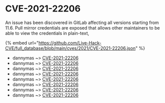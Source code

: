 # CVE-2021-22206

An issue has been discovered in GitLab affecting all versions starting from 11.6. Pull mirror credentials are exposed that allows other maintainers to be able to view the credentials in plain-text,

{% embed url="https://github.com/Live-Hack-CVE/full_database/blob/main/cves/2021/CVE-2021-22206.json" %}


* dannymas ~> [CVE-2021-22206](https://www.alice-snow.ru/2021/database/cve-2021-22206/cve-2021-22206-dannymas)
* dannymas ~> [CVE-2021-22206](https://www.alice-snow.ru/2021/database/cve-2021-22206/cve-2021-22206-dannymas)
* dannymas ~> [CVE-2021-22206](https://www.alice-snow.ru/2021/database/cve-2021-22206/cve-2021-22206-dannymas)
* dannymas ~> [CVE-2021-22206](https://www.alice-snow.ru/2021/database/cve-2021-22206/cve-2021-22206-dannymas)
* dannymas ~> [CVE-2021-22206](https://www.alice-snow.ru/2021/database/cve-2021-22206/cve-2021-22206-dannymas)
* dannymas ~> [CVE-2021-22206](https://www.alice-snow.ru/2021/database/cve-2021-22206/cve-2021-22206-dannymas)
* dannymas ~> [CVE-2021-22206](https://www.alice-snow.ru/2021/database/cve-2021-22206/cve-2021-22206-dannymas)
* dannymas ~> [CVE-2021-22206](https://www.alice-snow.ru/2021/database/cve-2021-22206/cve-2021-22206-dannymas)